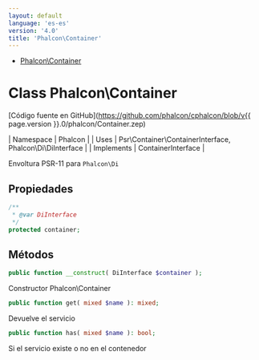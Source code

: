 ```yaml
---
layout: default
language: 'es-es'
version: '4.0'
title: 'Phalcon\Container'
---
```


* [Phalcon\Container](#container)

<h1 id="container">Class Phalcon\Container</h1>

[Código fuente en GitHub](https://github.com/phalcon/cphalcon/blob/v{{ page.version }}.0/phalcon/Container.zep)

| Namespace | Phalcon | | Uses | Psr\Container\ContainerInterface, Phalcon\Di\DiInterface | | Implements | ContainerInterface |

Envoltura PSR-11 para `Phalcon\Di`

## Propiedades

```php
/**
 * @var DiInterface
 */
protected container;

```

## Métodos

```php
public function __construct( DiInterface $container );
```

Constructor Phalcon\Container

```php
public function get( mixed $name ): mixed;
```

Devuelve el servicio

```php
public function has( mixed $name ): bool;
```

Si el servicio existe o no en el contenedor
